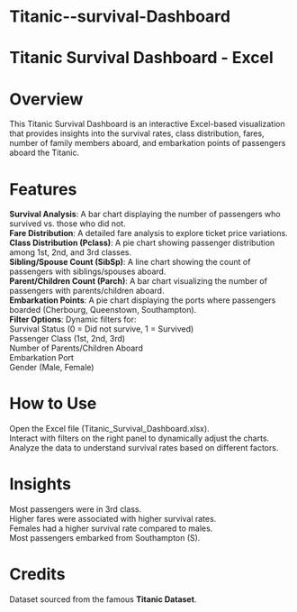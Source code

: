 # Titanic--survival-Dashboard
# Titanic Survival Dashboard - Excel
# Overview
This Titanic Survival Dashboard is an interactive Excel-based visualization that provides insights into the survival rates, class distribution, fares, number of family members aboard, and embarkation points of passengers aboard the Titanic.
# Features
__Survival Analysis__: A bar chart displaying the number of passengers who survived vs. those who did not.<br>
__Fare Distribution__: A detailed fare analysis to explore ticket price variations.<br>
__Class Distribution (Pclass)__: A pie chart showing passenger distribution among 1st, 2nd, and 3rd classes.<br>
__Sibling/Spouse Count (SibSp)__: A line chart showing the count of passengers with siblings/spouses aboard.<br>
__Parent/Children Count (Parch)__: A bar chart visualizing the number of passengers with parents/children aboard.<br>
__Embarkation Points__: A pie chart displaying the ports where passengers boarded (Cherbourg, Queenstown, Southampton).<br>
__Filter Options__: Dynamic filters for:<br>
Survival Status (0 = Did not survive, 1 = Survived)<br>
Passenger Class (1st, 2nd, 3rd)<br>
Number of Parents/Children Aboard<br>
Embarkation Port<br>
Gender (Male, Female)
# How to Use
Open the Excel file (Titanic_Survival_Dashboard.xlsx).<br>
Interact with filters on the right panel to dynamically adjust the charts.<br>
Analyze the data to understand survival rates based on different factors.<br>
# Insights
Most passengers were in 3rd class.<br>
Higher fares were associated with higher survival rates.<br>
Females had a higher survival rate compared to males.<br>
Most passengers embarked from Southampton (S).<br>
# Credits
Dataset sourced from the famous __Titanic Dataset__.
